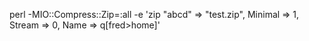 
perl -MIO::Compress::Zip=:all -e 'zip \"abcd" => "test.zip", Minimal => 1, Stream => 0, Name => q[fred>home]'